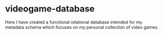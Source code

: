 # videogame-database
Here I have created a functional relational database intended for my metadata schema which focuses on my personal collection of video games. 
